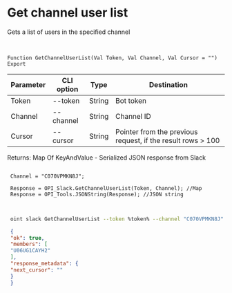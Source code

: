 ﻿---
sidebar_position: 2
---

# Get channel user list
 Gets a list of users in the specified channel


<br/>


`Function GetChannelUserList(Val Token, Val Channel, Val Cursor = "") Export`

 | Parameter | CLI option | Type | Destination |
 |-|-|-|-|
 | Token | --token | String | Bot token |
 | Channel | --channel | String | Channel ID |
 | Cursor | --cursor | String | Pointer from the previous request, if the result rows > 100 |

 
 Returns: Map Of KeyAndValue - Serialized JSON response from Slack





```bsl title="Code example"
 
 Channel = "C070VPMKN8J";
 
 Response = OPI_Slack.GetChannelUserList(Token, Channel); //Map
 Response = OPI_Tools.JSONString(Response); //JSON string
 
```
	


```sh title="CLI command example"
 
 oint slack GetChannelUserList --token %token% --channel "C070VPMKN8J" --cursor %cursor%

```

```json title="Result"
 {
 "ok": true,
 "members": [
 "U06UG1CAYH2"
 ],
 "response_metadata": {
 "next_cursor": ""
 }
 }
```
